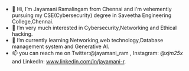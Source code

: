 - 👋 Hi, I’m Jayamani Ramalingam from Chennai and i'm vehemently pursuing my CSE(Cybersecurity) degree in Saveetha Engineering College,Chennai. 
- 👀 I’m very much interested in Cybersecurity,Networking and Ethical hacking.
- 🌱 I’m currently learning Networking,web technology,Database management system and Generative AI.
- 📫 you can reach me on Twitter:@jayamani_ram , Instagram: @_xjm25x_ and LinkedIn: www.linkedin.com/in/jayamani-r.

<!---
Jayamani25/Jayamani25 is a ✨ special ✨ repository because its `README.md` (this file) appears on your GitHub profile.
You can click the Preview link to take a look at your changes.
--->
